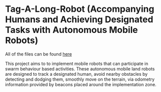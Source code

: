 # Tag-A-Long-Robot (Accompanying Humans and Achieving Designated Tasks with Autonomous Mobile Robots)
All of the files can be found [here](https://drive.google.com/drive/folders/1MAYb1tJOJL4C85aGiAv2Y9ZTjG8fUDpC?usp=sharing)

This project aims to to implement mobile robots that can participate in swarm behaviour based activities. These autonomous mobile land robots are designed to track a designated human, avoid nearby obstacles by detecting and dodging them, smoothly move on the terrain, via odometry information provided by beacons placed around the implementation zone.
